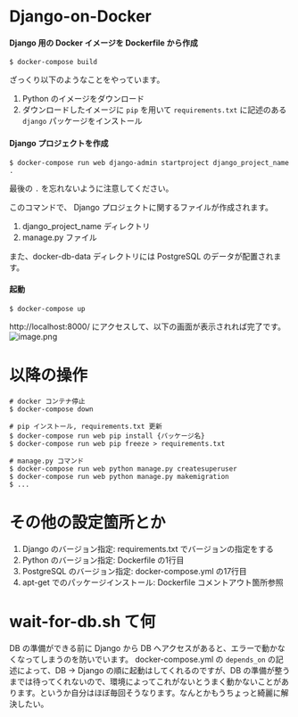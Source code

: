 # Django-on-Docker

#### Django 用の Docker イメージを Dockerfile から作成

```shell
$ docker-compose build
```
ざっくり以下のようなことをやっています。

1. Python のイメージをダウンロード
2. ダウンロードしたイメージに `pip` を用いて `requirements.txt` に記述のある `django` パッケージをインストール

#### Django プロジェクトを作成

```shell
$ docker-compose run web django-admin startproject django_project_name .
```

最後の `.` を忘れないように注意してください。

このコマンドで、 Django プロジェクトに関するファイルが作成されます。
1. django_project_name ディレクトリ
2. manage.py ファイル

また、docker-db-data ディレクトリには PostgreSQL のデータが配置されます。

#### 起動

```shell
$ docker-compose up
```

http://localhost:8000/ にアクセスして、以下の画面が表示されれば完了です。
![image.png](https://qiita-image-store.s3.amazonaws.com/0/190905/d6910059-b01a-ccd0-f5b0-8aa8e9774277.png)


# 以降の操作

```shell
# docker コンテナ停止
$ docker-compose down

# pip インストール, requirements.txt 更新
$ docker-compose run web pip install {パッケージ名}
$ docker-compose run web pip freeze > requirements.txt 

# manage.py コマンド
$ docker-compose run web python manage.py createsuperuser
$ docker-compose run web python manage.py makemigration
$ ...
```


# その他の設定箇所とか

1. Django のバージョン指定: requirements.txt でバージョンの指定をする
1. Python のバージョン指定: Dockerfile の1行目
1. PostgreSQL のバージョン指定: docker-compose.yml の17行目
1. apt-get でのパッケージインストール: Dockerfile コメントアウト箇所参照

# wait-for-db.sh て何

DB の準備ができる前に Django から DB へアクセスがあると、エラーで動かなくなってしまうのを防いでいます。
docker-compose.yml の `depends_on` の記述によって、DB -> Django の順に起動はしてくれるのですが、DB の準備が整うまでは待ってくれないので、環境によってこれがないとうまく動かないことがあります。というか自分はほぼ毎回そうなります。なんとかもうちょっと綺麗に解決したい。